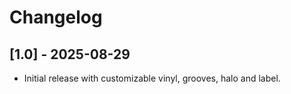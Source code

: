 # Changelog
## [1.0] - 2025-08-29
- Initial release with customizable vinyl, grooves, halo and label.
